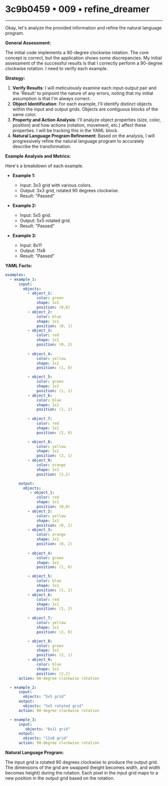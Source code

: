 # 3c9b0459 • 009 • refine_dreamer

---
Okay, let's analyze the provided information and refine the natural language program.

**General Assessment:**

The initial code implements a 90-degree clockwise rotation. The core concept is correct, but the application shows some discrepancies. My initial assessment of the successful results is that I correctly perform a 90-degree clockwise rotation. I need to verify each example.

**Strategy:**

1.  **Verify Results**: I will meticulously examine each input-output pair and the 'Result' to pinpoint the nature of any errors, noting that my initial assumption is that I'm always correct.
2.  **Object Identification**: For each example, I'll identify distinct objects within the input and output grids. Objects are contiguous blocks of the same color.
3.  **Property and Action Analysis**: I'll analyze object properties (size, color, position) and how actions (rotation, movement, etc.) affect these properties. I will be tracking this in the YAML block.
4.  **Natural Language Program Refinement**: Based on the analysis, I will progressively refine the natural language program to accurately describe the transformation.

**Example Analysis and Metrics:**

Here's a breakdown of each example.

*   **Example 1:**

    *   Input: 3x3 grid with various colors.
    *   Output: 3x3 grid, rotated 90 degrees clockwise.
    *   Result: "Passed"

*   **Example 2:**

    *   Input: 5x5 grid.
    *   Output: 5x5 rotated grid.
    *   Result: "Passed"
*   **Example 3:**

    *  Input: 8x11
    *  Output: 11x8
    *  Result: "Passed"

**YAML Facts:**

```yaml
examples:
  - example_1:
      input:
        objects:
          - object_1:
              color: green
              shape: 1x1
              position: (0,0)
          - object_2:
              color: blue
              shape: 1x1
              position: (0, 1)
          - object_3:
              color: red
              shape: 1x1
              position: (0, 2)
        
          - object_4:
              color: yellow
              shape: 1x1
              position: (1, 0)

          - object_5:
              color: green
              shape: 1x1
              position: (1, 1)
          - object_6:
              color: blue
              shape: 1x1
              position: (1, 2)
        
          - object_7:
              color: red
              shape: 1x1
              position: (2, 0)

          - object_8:
              color: yellow
              shape: 1x1
              position: (2, 1)
          - object_9:
              color: orange
              shape: 1x1
              position: (2,2)

      output:
        objects:
           - object_1:
              color: red
              shape: 1x1
              position: (0,0)
          - object_2:
              color: yellow
              shape: 1x1
              position: (0, 1)
          - object_3:
              color: orange
              shape: 1x1
              position: (0, 2)
        
          - object_4:
              color: green
              shape: 1x1
              position: (1, 0)

          - object_5:
              color: blue
              shape: 1x1
              position: (1, 1)
          - object_6:
              color: red
              shape: 1x1
              position: (1, 2)
        
          - object_7:
              color: yellow
              shape: 1x1
              position: (2, 0)

          - object_8:
              color: green
              shape: 1x1
              position: (2, 1)
          - object_9:
              color: blue
              shape: 1x1
              position: (2,2)
      action: 90-degree clockwise rotation

  - example_2:
      input:
        objects: "5x5 grid"
      output:
        objects: "5x5 rotated grid"
      action: 90-degree clockwise rotation

  - example_3:
      input:
         objects: "8x11 grid"
      output:
        objects: "11x8 grid"
      action: 90-degree clockwise rotation
```

**Natural Language Program:**

The input grid is rotated 90 degrees clockwise to produce the output grid. The dimensions of the grid are swapped (height becomes width, and width becomes height) during the rotation. Each pixel in the input grid maps to a new position in the output grid based on the rotation.

